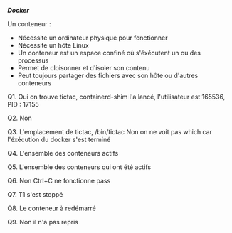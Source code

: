 ***Docker***

Un conteneur : 
* Nécessite un ordinateur physique pour fonctionner
* Nécessite un hôte Linux
* Un conteneur est un espace confiné où s'éxécutent un ou des processus
* Permet de cloisonner et d'isoler son contenu
* Peut toujours partager des fichiers avec son hôte ou d'autres conteneurs

Q1. Oui on trouve tictac, containerd-shim l'a lancé, l'utilisateur est 165536, PID : 17155

Q2. Non

Q3. L'emplacement de tictac, /bin/tictac
    Non on ne voit pas which car l'éxécution du docker s'est terminé

Q4. L'ensemble des conteneurs actifs

Q5. L'ensemble des conteneurs qui ont été actifs

Q6. Non Ctrl+C ne fonctionne pass

Q7. T1 s'est stoppé

Q8. Le conteneur à redémarré

Q9. Non il n'a pas repris